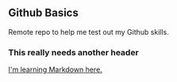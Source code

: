Github Basics
-------------

Remote repo to help me test out my Github skills.

### This really needs another header

[I'm learning Markdown here.](https://guides.github.com/features/mastering-markdown/)
